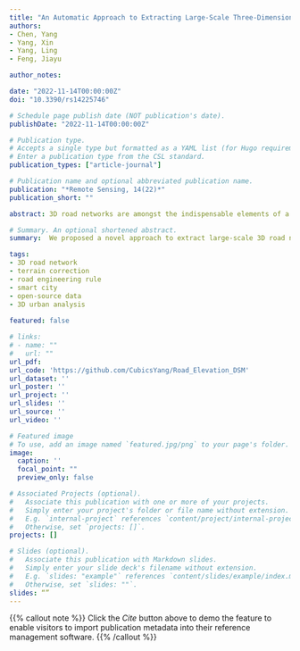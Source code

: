```yaml
---
title: "An Automatic Approach to Extracting Large-Scale Three-Dimensional Road Networks Using Open-Source Data"
authors:
- Chen, Yang 
- Yang, Xin
- Yang, Ling
- Feng, Jiayu

author_notes:

date: "2022-11-14T00:00:00Z"
doi: "10.3390/rs14225746"

# Schedule page publish date (NOT publication's date).
publishDate: "2022-11-14T00:00:00Z"

# Publication type.
# Accepts a single type but formatted as a YAML list (for Hugo requirements).
# Enter a publication type from the CSL standard.
publication_types: ["article-journal"]

# Publication name and optional abbreviated publication name.
publication: "*Remote Sensing, 14(22)*"
publication_short: ""

abstract: 3D road networks are amongst the indispensable elements of a smart city, which has been explored in various ways. However, researchers still faces challenges extracting 3D networks on a large scale. The global digital surface models (DSMs) with relatively high spatial resolution make it possible to extract 3D road networks. Nevertheless, the complete and accurate elevation of road networks cannot be obtained directly because of the limitation in sensors on the DSM production platform. Thus, we proposed a novel approach to extract large-scale 3D road networks, integrating terrain correction and road engineering rule constraint, by using the Advanced Land Observing Satellite World 3D-30 m DSM, OpenStreetMap and FABDEM. The simplification and terrain correction algorithm were applied to remove most of the edges with excessive grades and reduced the negative impact of the built-up environment in DSM on the extraction accuracy. Moreover, the tunnel parts of the 3D road networks were refined based on road engineering standards. Nanjing of China, Aalborg of Denmark and Los Angeles of the United States are selected as study areas. Using 3D road networks from unmanned aerial vehicle photogrammetry, light detection and ranging and Google Earth as references, we validated the road elevation accuracy of our method and obtained an overall root-mean-square error of 3.80 m and a mean absolute error of 1.94 m. The 3D topology of interchanges with different radii was reconstructed completely. Overall, our work is an endeavour to utilise multiple open-source data to extract large-scale 3D road networks and benefits future research related to smart city reconstruction and 3D urban analysis.

# Summary. An optional shortened abstract.
summary:  We proposed a novel approach to extract large-scale 3D road networks, integrating terrain correction and road engineering rule constraint, by using the Advanced Land Observing Satellite World 3D-30 m DSM, OpenStreetMap and FABDEM.

tags:
- 3D road network
- terrain correction
- road engineering rule
- smart city
- open-source data
- 3D urban analysis
 
featured: false

# links:
# - name: ""
#   url: ""
url_pdf: 
url_code: 'https://github.com/CubicsYang/Road_Elevation_DSM'
url_dataset: ''
url_poster: ''
url_project: ''
url_slides: ''
url_source: ''
url_video: ''

# Featured image
# To use, add an image named `featured.jpg/png` to your page's folder. 
image:
  caption: ''
  focal_point: ""
  preview_only: false

# Associated Projects (optional).
#   Associate this publication with one or more of your projects.
#   Simply enter your project's folder or file name without extension.
#   E.g. `internal-project` references `content/project/internal-project/index.md`.
#   Otherwise, set `projects: []`.
projects: []

# Slides (optional).
#   Associate this publication with Markdown slides.
#   Simply enter your slide deck's filename without extension.
#   E.g. `slides: "example"` references `content/slides/example/index.md`.
#   Otherwise, set `slides: ""`.
slides: “”
---
```


{{% callout note %}}
Click the *Cite* button above to demo the feature to enable visitors to import publication metadata into their reference management software.
{{% /callout %}}
<!-- 
{{% callout note %}}
Create your slides in Markdown - click the *Slides* button to check out the example.
{{% /callout %}}

Add the publication's **full text** or **supplementary notes** here. You can use rich formatting such as including [code, math, and images](https://docs.hugoblox.com/content/writing-markdown-latex/). -->
